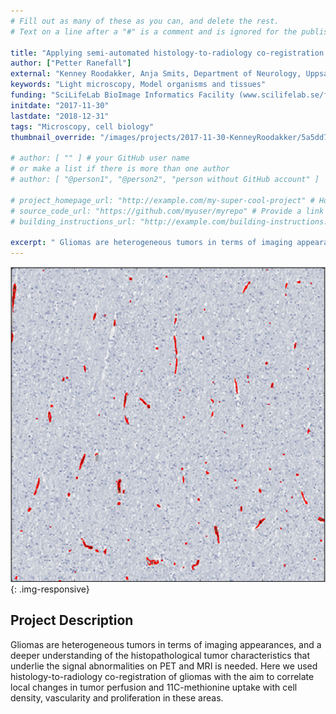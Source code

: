 ```yaml
---
# Fill out as many of these as you can, and delete the rest.
# Text on a line after a "#" is a comment and is ignored for the published page.

title: "Applying semi-automated histology-to-radiology co-registration in en bloc resected gliomas"
author: ["Petter Ranefall"]
external: "Kenney Roodakker, Anja Smits, Department of Neurology, Uppsala University"
keywords: "Light microscopy, Model organisms and tissues"
funding: "SciLifeLab BioImage Informatics Facility (www.scilifelab.se/facilities/bioimage-informatics)"
initdate: "2017-11-30"
lastdate: "2018-12-31"
tags: "Microscopy, cell biology"
thumbnail_override: "/images/projects/2017-11-30-KenneyRoodakker/5a5dd7268d153.png"

# author: [ "" ] # your GitHub user name
# or make a list if there is more than one author
# author: [ "@person1", "@person2", "person without GitHub account" ]

# project_homepage_url: "http://example.com/my-super-cool-project" # Homepage for this project
# source_code_url: "https://github.com/myuser/myrepo" # Provide a link to your code
# building_instructions_url: "http://example.com/building-instructions.pdf" # how to build the model out of LEGO (*not* how to build the source code)

excerpt: " Gliomas are heterogeneous tumors in terms of imaging appearances, and a deeper understanding of the histopathological tumor characteristics that underlie the signal abnormalities on PET and MRI is ne..."
---
```


![Applying semi-automated histology-to-radiology co-registration in en bloc resected gliomas](/images/projects/2017-11-30-KenneyRoodakker/5a5dd7268d153.png){: .img-responsive}
## Project Description
 Gliomas are heterogeneous tumors in terms of imaging appearances, and a deeper understanding of the histopathological tumor characteristics that underlie the signal abnormalities on PET and MRI is needed. Here we used histology-to-radiology co-registration of gliomas with the aim to correlate local changes in tumor perfusion and 11C-methionine uptake with cell density, vascularity and proliferation in these areas. 
